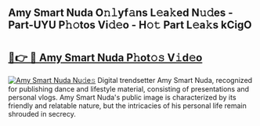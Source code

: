 ## Amy Smart Nuda O𝚗𝚕yf𝚊ns L𝚎a𝚔ed N𝚞𝚍es - Part-UYU P𝚑𝚘tos Vi𝚍𝚎o - H𝚘𝚝 Part L𝚎a𝚔s kCigO

# <h2><a href="http://kfexv6g.oniu.top/?m=Amy+Smart+Nuda">🔗👉 🔴 Amy Smart Nuda P𝚑ot𝚘𝚜 V𝚒d𝚎o</a></h2>

[![Amy Smart Nuda Nu𝚍e𝚜](https://i.imgur.com/0qMVB7G.gif)](http://kfexv6g.oniu.top/?m=Amy+Smart+Nuda)
Digital trendsetter Amy Smart Nuda, recognized for publishing dance and lifestyle material, consisting of presentations and personal vlogs. Amy Smart Nuda's public image is characterized by its friendly and relatable nature, but the intricacies of his personal life remain shrouded in secrecy.  
